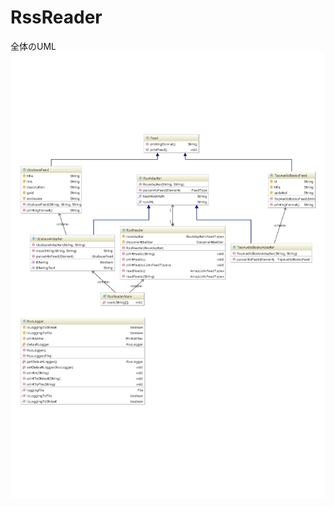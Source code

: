 # RssReader

全体のUML
![alt tag](https://github.com//GregYeo/RssReader/blob/master/document/RssReaderUML.jpg?raw=true)

